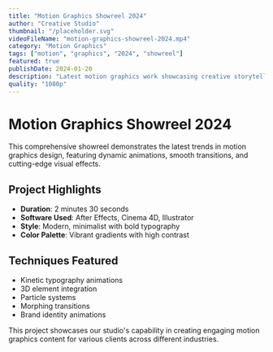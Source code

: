 ```yaml
---
title: "Motion Graphics Showreel 2024"
author: "Creative Studio"
thumbnail: "/placeholder.svg"
videoFileName: "motion-graphics-showreel-2024.mp4"
category: "Motion Graphics"
tags: ["motion", "graphics", "2024", "showreel"]
featured: true
publishDate: 2024-01-20
description: "Latest motion graphics work showcasing creative storytelling and visual effects."
quality: "1080p"
---
```


# Motion Graphics Showreel 2024

This comprehensive showreel demonstrates the latest trends in motion graphics design, featuring dynamic animations, smooth transitions, and cutting-edge visual effects.

## Project Highlights

- **Duration**: 2 minutes 30 seconds
- **Software Used**: After Effects, Cinema 4D, Illustrator
- **Style**: Modern, minimalist with bold typography
- **Color Palette**: Vibrant gradients with high contrast

## Techniques Featured

- Kinetic typography animations
- 3D element integration
- Particle systems
- Morphing transitions
- Brand identity animations

This project showcases our studio's capability in creating engaging motion graphics content for various clients across different industries.
